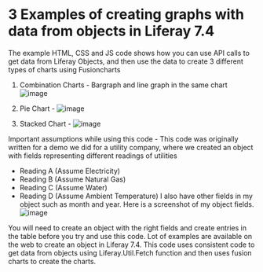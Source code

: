 # 3 Examples of creating graphs with data from objects in Liferay 7.4

The example HTML, CSS and JS code shows how you can use API calls to get data from Liferay Objects, and then use the data to create 3 different types of charts using Fusioncharts
1. Combination Charts - Bargraph and line graph in the same chart
  ![image](https://user-images.githubusercontent.com/89102588/209901902-7011b0f8-e1be-4059-8036-b5889074ca1c.png)

2. Pie Chart -
  ![image](https://user-images.githubusercontent.com/89102588/209902035-c2d037e7-f1e0-4996-a165-db52df607e52.png)

3. Stacked Chart - 
  ![image](https://user-images.githubusercontent.com/89102588/209902096-891da54c-7cfb-43d4-af66-a2d66c296b3b.png)

Important assumptions while using this code -
This code was originally written for a demo we did for a utility company, where we created an object with fields representing different readings of utilities 
- Reading A (Assume Electricity)
- Reading B (Assume Natural Gas)
- Reading C (Assume Water)
- Reading D (Assume Ambient Temperature)
I also have other fields in my object such as month and year. Here is a screenshot of my object fields.
![image](https://user-images.githubusercontent.com/89102588/209902562-9527c6bd-7845-4056-b06f-6feb87fd2ec1.png)



You will need to create an object with the right fields and create entries in the table before you try and use this code. Lot of examples are available on the web to create an object in Liferay 7.4. 
This code uses consistent code to get data from objects using Liferay.Util.Fetch function and then uses fusion charts to create the charts.
